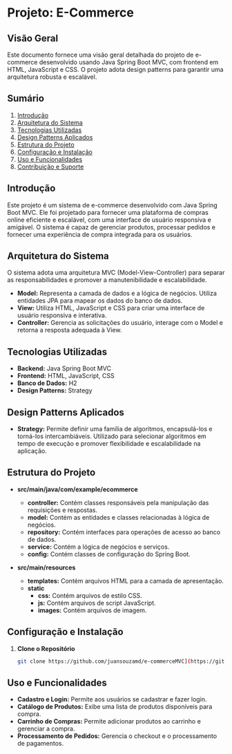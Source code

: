 # Projeto: E-Commerce

## Visão Geral

Este documento fornece uma visão geral detalhada do projeto de e-commerce desenvolvido usando Java Spring Boot MVC, com frontend em HTML, JavaScript e CSS. O projeto adota design patterns para garantir uma arquitetura robusta e escalável.

## Sumário

1. [Introdução](#introdução)
2. [Arquitetura do Sistema](#arquitetura-do-sistema)
3. [Tecnologias Utilizadas](#tecnologias-utilizadas)
4. [Design Patterns Aplicados](#design-patterns-aplicados)
5. [Estrutura do Projeto](#estrutura-do-projeto)
6. [Configuração e Instalação](#configuração-e-instalação)
7. [Uso e Funcionalidades](#uso-e-funcionalidades)
8. [Contribuição e Suporte](#contribuição-e-suporte)

## Introdução

Este projeto é um sistema de e-commerce desenvolvido com Java Spring Boot MVC. Ele foi projetado para fornecer uma plataforma de compras online eficiente e escalável, com uma interface de usuário responsiva e amigável. O sistema é capaz de gerenciar produtos, processar pedidos e fornecer uma experiência de compra integrada para os usuários.

## Arquitetura do Sistema

O sistema adota uma arquitetura MVC (Model-View-Controller) para separar as responsabilidades e promover a manutenibilidade e escalabilidade.

- **Model:** Representa a camada de dados e a lógica de negócios. Utiliza entidades JPA para mapear os dados do banco de dados.
- **View:** Utiliza HTML, JavaScript e CSS para criar uma interface de usuário responsiva e interativa.
- **Controller:** Gerencia as solicitações do usuário, interage com o Model e retorna a resposta adequada à View.

## Tecnologias Utilizadas

- **Backend:** Java Spring Boot MVC
- **Frontend:** HTML, JavaScript, CSS
- **Banco de Dados:** H2
- **Design Patterns:** Strategy

## Design Patterns Aplicados

- **Strategy:** Permite definir uma família de algoritmos, encapsulá-los e torná-los intercambiáveis. Utilizado para selecionar algoritmos em tempo de execução e promover flexibilidade e escalabilidade na aplicação.

## Estrutura do Projeto

- **src/main/java/com/example/ecommerce**
  - **controller:** Contém classes responsáveis pela manipulação das requisições e respostas.
  - **model:** Contém as entidades e classes relacionadas à lógica de negócios.
  - **repository:** Contém interfaces para operações de acesso ao banco de dados.
  - **service:** Contém a lógica de negócios e serviços.
  - **config:** Contém classes de configuração do Spring Boot.

- **src/main/resources**
  - **templates:** Contém arquivos HTML para a camada de apresentação.
  - **static**
    - **css:** Contém arquivos de estilo CSS.
    - **js:** Contém arquivos de script JavaScript.
    - **images:** Contém arquivos de imagem.

## Configuração e Instalação

1. **Clone o Repositório**
   ```bash
   git clone https://github.com/juansouzamd/e-commerceMVC](https://github.com/tshigueto/EcommmercePI.git

## Uso e Funcionalidades

- **Cadastro e Login:** Permite aos usuários se cadastrar e fazer login.
- **Catálogo de Produtos:** Exibe uma lista de produtos disponíveis para compra.
- **Carrinho de Compras:** Permite adicionar produtos ao carrinho e gerenciar a compra.
- **Processamento de Pedidos:** Gerencia o checkout e o processamento de pagamentos.
